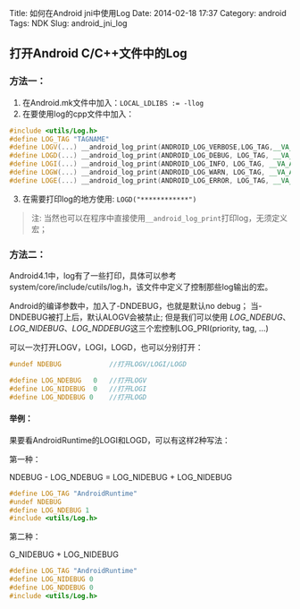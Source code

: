Title: 如何在Android jni中使用Log
Date: 2014-02-18 17:37
Category: android
Tags: NDK
Slug: android_jni_log

## 打开Android C/C++文件中的Log

### 方法一：

1. 在Android.mk文件中加入：`LOCAL_LDLIBS := -llog`
2. 在要使用log的cpp文件中加入：

```c++
#include <utils/Log.h>
#define LOG_TAG "TAGNAME"
#define LOGV(...) __android_log_print(ANDROID_LOG_VERBOSE,LOG_TAG,__VA_ARGS__)
#define LOGD(...) __android_log_print(ANDROID_LOG_DEBUG, LOG_TAG, __VA_ARGS__)
#define LOGI(...) __android_log_print(ANDROID_LOG_INFO, LOG_TAG, __VA_ARGS__)
#define LOGW(...) __android_log_print(ANDROID_LOG_WARN, LOG_TAG, __VA_ARGS__)
#define LOGE(...) __android_log_print(ANDROID_LOG_ERROR, LOG_TAG, __VA_ARGS__)

```

3. 在需要打印log的地方使用: `LOGD("************")`

> 注: 当然也可以在程序中直接使用`__android_log_print`打印log，无须定义宏；


### 方法二：

Android4.1中，log有了一些打印，具体可以参考system/core/include/cutils/log.h，该文件中定义了控制那些log输出的宏。

Android的编译参数中，加入了-DNDEBUG，也就是默认no debug；
当-DNDEBUG被打上后，默认ALOGV会被禁止; 但是我们可以使用 *LOG_NDEBUG*、*LOG_NIDEBUG*、*LOG_NDDEBUG*这三个宏控制LOG_PRI(priority, tag, ...)

可以一次打开LOGV，LOGI，LOGD，也可以分别打开：
```c++
#undef NDEBUG            //打开LOGV/LOGI/LOGD

#define LOG_NDEBUG   0   //打开LOGV
#define LOG_NIDEBUG  0   //打开LOGI
#define LOG_NDDEBUG 0    //打开LOGD
```

#### 举例：

果要看AndroidRuntime的LOGI和LOGD，可以有这样2种写法：

第一种：

NDEBUG - LOG_NDEBUG = LOG_NIDEBUG + LOG_NIDEBUG
```c++
#define LOG_TAG "AndroidRuntime"
#undef NDEBUG
#define LOG_NDEBUG 1
#include <utils/Log.h>
```

第二种：

G_NIDEBUG + LOG_NIDEBUG
```c++
#define LOG_TAG "AndroidRuntime"
#define LOG_NIDEBUG 0
#define LOG_NDDEBUG 0
#include <utils/Log.h>
```
